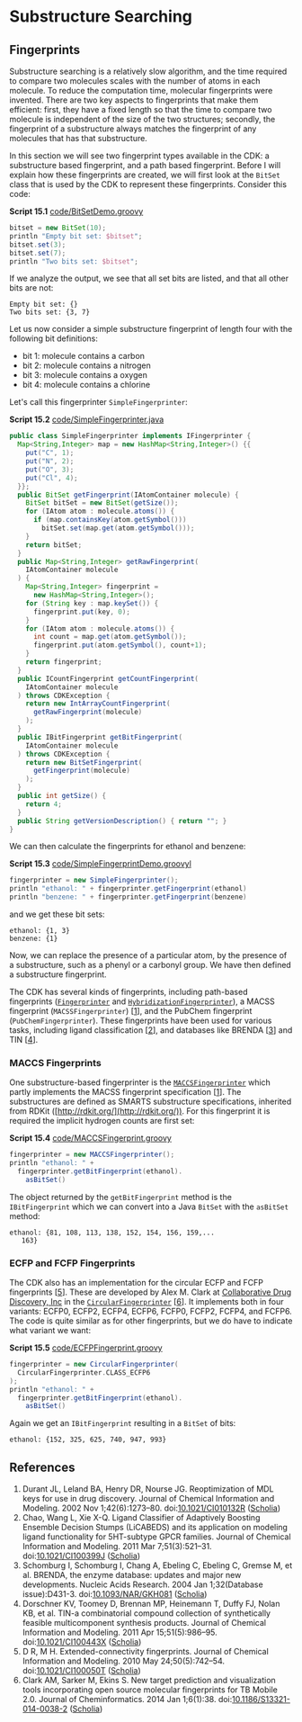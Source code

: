 # Substructure Searching

<a name="sec:descriptors:fingerprints"></a>
## Fingerprints

Substructure searching is a relatively slow algorithm, and the time required
to compare two molecules scales with the number of atoms in each molecule.
To reduce the computation time, <a name="tp1">molecular fingerprints</a> were
invented. There are two key aspects to fingerprints that make them
efficient: first, they have a fixed length so that the time to compare
two molecule is independent of the size of the two structures;
secondly, the fingerprint of a substructure always matches the
fingerprint of any molecules that has that substructure.

In this section we will see two fingerprint types available in the CDK:
a substructure based fingerprint, and a path based fingerprint.
Before I will explain how these fingerprints are created, we will first
look at the `BitSet` class that is used by the CDK to
represent these fingerprints. Consider this code:

**<a name="script:BitSetDemo">Script 15.1</a>** [code/BitSetDemo.groovy](code/BitSetDemo.code.md)
```groovy
bitset = new BitSet(10);
println "Empty bit set: $bitset";
bitset.set(3);
bitset.set(7);
println "Two bits set: $bitset";
```

If we analyze the output, we see that all set bits are listed, and
that all other bits are not: 

```plain
Empty bit set: {}
Two bits set: {3, 7}
```

Let us now consider a simple substructure fingerprint of length four
with the following bit definitions:

* bit 1: molecule contains a carbon
* bit 2: molecule contains a nitrogen
* bit 3: molecule contains a oxygen
* bit 4: molecule contains a chlorine

Let's call this fingerprinter `SimpleFingerprinter`:

**<a name="script:SimpleFingerprinter">Script 15.2</a>** [code/SimpleFingerprinter.java](code/SimpleFingerprinter.code.md)
```java
public class SimpleFingerprinter implements IFingerprinter {
  Map<String,Integer> map = new HashMap<String,Integer>() {{
    put("C", 1);
    put("N", 2);
    put("O", 3);
    put("Cl", 4);
  }};
  public BitSet getFingerprint(IAtomContainer molecule) {
    BitSet bitSet = new BitSet(getSize());
    for (IAtom atom : molecule.atoms()) {
      if (map.containsKey(atom.getSymbol()))
        bitSet.set(map.get(atom.getSymbol()));
    }
    return bitSet;
  }
  public Map<String,Integer> getRawFingerprint(
    IAtomContainer molecule
  ) {
    Map<String,Integer> fingerprint =
      new HashMap<String,Integer>();
    for (String key : map.keySet()) {
      fingerprint.put(key, 0);
    }
    for (IAtom atom : molecule.atoms()) {
      int count = map.get(atom.getSymbol());
      fingerprint.put(atom.getSymbol(), count+1);
    }
    return fingerprint;
  }
  public ICountFingerprint getCountFingerprint(
    IAtomContainer molecule
  ) throws CDKException {
    return new IntArrayCountFingerprint(
      getRawFingerprint(molecule)
    );
  }
  public IBitFingerprint getBitFingerprint(
    IAtomContainer molecule
  ) throws CDKException {
    return new BitSetFingerprint(
      getFingerprint(molecule)
    );
  }
  public int getSize() {
    return 4;
  }
  public String getVersionDescription() { return ""; }
}
```

We can then calculate the fingerprints for ethanol and benzene:

**<a name="script:SimpleFingerprintDemo">Script 15.3</a>** [code/SimpleFingerprintDemo.groovyl](code/SimpleFingerprintDemo.code.md)
```groovy
fingerprinter = new SimpleFingerprinter();
println "ethanol: " + fingerprinter.getFingerprint(ethanol)
println "benzene: " + fingerprinter.getFingerprint(benzene)
```

and we get these bit sets:

```plain
ethanol: {1, 3}
benzene: {1}
```

Now, we can replace the presence of a particular atom, by the presence
of a substructure, such as a phenyl or a carbonyl group. We have then
defined a substructure fingerprint.

The CDK has several kinds of fingerprints, including path-based
fingerprints ([`Fingerprinter`](http://cdk.github.io/cdk/latest/docs/api/org/openscience/cdk/fingerprint/Fingerprinter.html) and [`HybridizationFingerprinter`](http://cdk.github.io/cdk/latest/docs/api/org/openscience/cdk/fingerprint/HybridizationFingerprinter.html)), a MACSS fingerprint
(`MACSSFingerprinter`) [<a href="#citeref1">1</a>], and the PubChem fingerprint
(`PubChemFingerprinter`).
These fingerprints have been used for various tasks, including ligand
classification [<a href="#citeref2">2</a>], and databases like BRENDA [<a href="#citeref3">3</a>] and TIN [<a href="#citeref4">4</a>].

### MACCS Fingerprints

One substructure-based fingerprinter is the [`MACCSFingerprinter`](http://cdk.github.io/cdk/latest/docs/api/org/openscience/cdk/fingerprint/MACCSFingerprinter.html)
which partly implements the MACSS fingerprint specification [<a href="#citeref1">1</a>]. The
substructures are defined as SMARTS substructure specifications,
inherited from RDKit ([http://rdkit.org/](http://rdkit.org/)). For this fingerprint it is required the implicit hydrogen
counts are first set:
	
**<a name="script:MACCSFingerprint">Script 15.4</a>** [code/MACCSFingerprint.groovy](code/MACCSFingerprint.code.md)
```groovy
fingerprinter = new MACCSFingerprinter();
println "ethanol: " +
  fingerprinter.getBitFingerprint(ethanol).
    asBitSet()
```

The object returned by the `getBitFingerprint` method is the `IBitFingerprint`
which we can convert into a Java `BitSet` with the `asBitSet` method:
	
```plain
ethanol: {81, 108, 113, 138, 152, 154, 156, 159,...
   163}
```

### ECFP and FCFP Fingerprints

The CDK also has an implementation for the circular <a name="tp2">ECFP</a> and <a name="tp3">FCFP</a>
fingerprints [<a href="#citeref5">5</a>]. These are developed by Alex M. Clark at
[Collaborative Drug Discovery, Inc](http://collaborativedrug.com) in the
[`CircularFingerprinter`](http://cdk.github.io/cdk/latest/docs/api/org/openscience/cdk/fingerprint/CircularFingerprinter.html) [<a href="#citeref6">6</a>].
It implements both in four variants:
ECFP0, ECFP2, ECFP4, ECFP6, FCFP0, FCFP2, FCFP4, and FCFP6. The code is quite similar
as for other fingerprints, but we do have to indicate what variant we want:
	
**<a name="script:ECFPFingerprint">Script 15.5</a>** [code/ECFPFingerprint.groovy](code/ECFPFingerprint.code.md)
```groovy
fingerprinter = new CircularFingerprinter(
  CircularFingerprinter.CLASS_ECFP6
);
println "ethanol: " +
  fingerprinter.getBitFingerprint(ethanol).
    asBitSet()
```

Again we get an `IBitFingerprint` resulting in a `BitSet` of bits:
	
```plain
ethanol: {152, 325, 625, 740, 947, 993}
```

## References

1. <a name="citeref1"></a>Durant JL, Leland BA, Henry DR, Nourse JG. Reoptimization of MDL keys for use in drug discovery. Journal of Chemical Information and Modeling. 2002 Nov 1;42(6):1273–80.  doi:[10.1021/CI010132R](https://doi.org/10.1021/CI010132R) ([Scholia](https://scholia.toolforge.org/doi/10.1021/CI010132R))
2. <a name="citeref2"></a>Chao, Wang L, Xie X-Q. Ligand Classifier of Adaptively Boosting Ensemble Decision Stumps (LiCABEDS) and its application on modeling ligand functionality for 5HT-subtype GPCR families. Journal of Chemical Information and Modeling. 2011 Mar 7;51(3):521–31.  doi:[10.1021/CI100399J](https://doi.org/10.1021/CI100399J) ([Scholia](https://scholia.toolforge.org/doi/10.1021/CI100399J))
3. <a name="citeref3"></a>Schomburg I, Schomburg I, Chang A, Ebeling C, Ebeling C, Gremse M, et al. BRENDA, the enzyme database: updates and major new developments. Nucleic Acids Research. 2004 Jan 1;32(Database issue):D431-3.  doi:[10.1093/NAR/GKH081](https://doi.org/10.1093/NAR/GKH081) ([Scholia](https://scholia.toolforge.org/doi/10.1093/NAR/GKH081))
4. <a name="citeref4"></a>Dorschner KV, Toomey D, Brennan MP, Heinemann T, Duffy FJ, Nolan KB, et al. TIN-a combinatorial compound collection of synthetically feasible multicomponent synthesis products. Journal of Chemical Information and Modeling. 2011 Apr 15;51(5):986–95.  doi:[10.1021/CI100443X](https://doi.org/10.1021/CI100443X) ([Scholia](https://scholia.toolforge.org/doi/10.1021/CI100443X))
5. <a name="citeref5"></a>D R, M H. Extended-connectivity fingerprints. Journal of Chemical Information and Modeling. 2010 May 24;50(5):742–54.  doi:[10.1021/CI100050T](https://doi.org/10.1021/CI100050T) ([Scholia](https://scholia.toolforge.org/doi/10.1021/CI100050T))
6. <a name="citeref6"></a>Clark AM, Sarker M, Ekins S. New target prediction and visualization tools incorporating open source molecular fingerprints for TB Mobile 2.0. Journal of Cheminformatics. 2014 Jan 1;6(1):38.  doi:[10.1186/S13321-014-0038-2](https://doi.org/10.1186/S13321-014-0038-2) ([Scholia](https://scholia.toolforge.org/doi/10.1186/S13321-014-0038-2))

